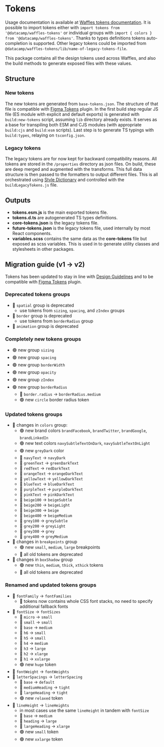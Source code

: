 # Tokens

Usage documentation is available at [Waffles tokens documentation](https://waffles.datacamp.com/components/tokens/).
It is possible to import tokens either with `import tokens from '@datacamp/waffles-tokens'` or individual groups with `import { colors } from '@datacamp/waffles-tokens'`. Thanks to types definitions tokens auto-completion is supported. Other legacy tokens could be imported from `@datacamp/waffles-tokens/lib/name-of-legacy-tokens-file`.

This package contains all the design tokens used across Waffles, and also the build methods to generate exposed files with these values.

## Structure

### New tokens

The new tokens are generated from `base-tokens.json`. The structure of that file is compatible with [Figma Tokens](https://www.figma.com/community/plugin/843461159747178978/Figma-Tokens) plugin. In the first build step regular JS file (ES module with explicit and default exports) is generated with `build:new-tokens` script, assuming `lib` directory already exists. It serves as a base for transpiling both ESM and CJS modules (with appropriate `build:cjs` and `build:esm` scripts). Last step is to generate TS typings with `build:types`, relaying on `tsconfig.json`.

### Legacy tokens

The legacy tokens are for now kept for backward compatibility reasons. All tokens are stored in the `/properties` directory as json files. On build, these are deep merged and augmented with the transforms. This full data structure is then passed to the formatters to output different files. This is all orchestrated using [Style Dictionary](https://amzn.github.io/style-dictionary/#/) and controlled with the `buildLegacyTokens.js` file.

## Outputs

- **tokens.esm.js** is the main exported tokens file.
- **tokens.d.ts** are autogenerated TS types definitions.
- **core-tokens.json** is the legacy tokens file.
- **future-tokens.json** is the legacy tokens file, used internally by most React components.
- **variables.scss** contains the same data as the **core-tokens** file but exposed as scss variables. This is used in to generate utility classes and stylesheets in other packages.

## Migration guide (v1 -> v2)

Tokens has been updated to stay in line with [Design Guidelines](https://www.figma.com/file/Flh00IKR70ff0bRvFW2Iou/%5BDC%5D-Design-Guidelines-Exploration?node-id=376%3A1144) and to be compatible with [Figma Tokens](https://www.figma.com/community/plugin/843461159747178978/Figma-Tokens) plugin.

### Deprecated tokens groups
- 🚨 `spatial` group is deprecated
  - use tokens from `sizing`, `spacing`, and `zIndex` groups
- 🚨 `border` group is deprecated
  - use tokens from `borderRadius` group
- 🚨 `animation` group is deprecated

### Completely new tokens groups

- 🟢 new group `sizing`
- 🟢 new group `spacing`
- 🟢 new group `borderWidth`
- 🟢 new group `opacity`
- 🟢 new group `zIndex`
- 🟢 new group `borderRadius`
  - 🚨 `border.radius` -> `borderRadius.medium`
  - 🟢 new `circle` border radius token

### Updated tokens groups

- 🔄 changes in `colors` group:
  - 🟢 new brand colors `brandFacebook`, `brandTwitter`, `brandGoogle`, `brandLinkedIn`
  - 🟢 new text colors `navySubtleTextOnDark`, `navySubtleTextOnLight`
  - 🟢 new `greyDark` color
  - 🚨 `navyText` -> `navyDark`
  - 🚨 `greenText` -> `greenDarkText`
  - 🚨 `redText` -> `redDarkText`
  - 🚨 `orangeText` -> `orangeDarkText`
  - 🚨 `yellowText` -> `yellowDarkText`
  - 🚨 `blueText` -> `blueDarkText`
  - 🚨 `purpleText` -> `purpleDarkText`
  - 🚨 `pinkText` -> `pinkDarkText`
  - 🚨 `beige100` -> `beigeSubtle`
  - 🚨 `beige200` -> `beigeLight`
  - 🚨 `beige300` -> `beige`
  - 🚨 `beige400` -> `beigeMedium`
  - 🚨 `grey100` -> `greySubtle`
  - 🚨 `grey200` -> `greyLight`
  - 🚨 `grey300` -> `grey`
  - 🚨 `grey400` -> `greyMedium`
- 🔄 changes in `breakpoints` group
  - 🟢 new `small`, `medium`, `large` breakpoints
  - 🚨 all old tokens are deprecated
- 🔄 changes in `boxShadow` group
  - 🟢 new `thin`, `medium`, `thick`, `xthick` tokens
  - 🚨 all old tokens are deprecated

### Renamed and updated tokens groups

- 🔄 `fontFamily` -> `fontFamilies`
  - 🚨 tokens now contains whole CSS font stacks, no need to specify additional fallback fonts
- 🔄 `fontSize` -> `fontSizes`
  - 🚨 `micro` -> `small`
  - 🚨 `small` -> `small`
  - 🚨 `base` -> `medium`
  - 🚨 `h6` -> `small`
  - 🚨 `h5` -> `small`
  - 🚨 `h4` -> `medium`
  - 🚨 `h3` -> `large`
  - 🚨 `h2` -> `xlarge`
  - 🚨 `h1` -> `xxlarge`
  - 🟢 new `huge` token
- 🔄 `fontWeight` -> `fontWeights`
- 🔄 `letterSpacings` -> `letterSpacing`
  - 🚨 `base` -> `default`
  - 🚨 `mediumHeading` -> `tight`
  - 🚨 `largeHeading` -> `tight`
  - 🟢 new `relaxed` token
- 🔄 `lineHeight` -> `lineHeights`
  - in most cases use the same `lineHeight` in tandem with `fontSize`
  - 🚨 `base` -> `medium`
  - 🚨 `heading` -> `large`
  - 🚨 `largeHeading` -> `xlarge`
  - 🟢 new `small` token
  - 🟢 new `xxlarge` token
